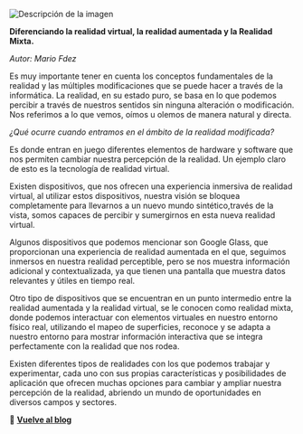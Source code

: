 
![Descripción de la imagen](https://images.unsplash.com/photo-1613325436249-c90b7a608248?ixlib=rb-4.0.3&q=85&fm=jpg&crop=entropy&cs=srgb&w=6000)

**Diferenciando la realidad virtual, la realidad aumentada y la Realidad Mixta.**

*Autor: Mario Fdez*


Es muy importante tener en cuenta los conceptos fundamentales de la realidad y las múltiples modificaciones que se puede hacer a través de la informática. La realidad, en su estado puro, se basa en lo que podemos percibir a través de nuestros sentidos sin ninguna alteración o modificación. Nos referimos a lo que vemos, oímos u olemos de manera natural y directa.

*¿Qué ocurre cuando entramos en el ámbito de la realidad modificada?*

Es donde entran en juego diferentes elementos de hardware y software que nos permiten cambiar nuestra percepción de la realidad. Un ejemplo claro de esto es la tecnología de realidad virtual.

Existen dispositivos, que nos ofrecen una experiencia inmersiva de realidad virtual, al utilizar estos dispositivos, nuestra visión se bloquea completamente para llevarnos a un nuevo mundo sintético,través de la vista, somos capaces de percibir y sumergirnos en esta nueva realidad virtual.

Algunos dispositivos que podemos mencionar son Google Glass, que proporcionan una experiencia de realidad aumentada en el que, seguimos inmersos en nuestra realidad perceptible, pero se nos muestra información adicional y contextualizada, ya que tienen una pantalla que muestra datos relevantes y útiles en tiempo real.

Otro tipo de dispositivos que se encuentran en un punto intermedio entre la realidad aumentada y la realidad virtual, se le conocen como realidad mixta, donde podemos interactuar con elementos virtuales en nuestro entorno físico real, utilizando el mapeo de superficies, reconoce y se adapta a nuestro entorno para mostrar información interactiva que se integra perfectamente con la realidad que nos rodea.

Existen diferentes tipos de realidades con los que podemos trabajar y experimentar, cada uno con sus propias características y posibilidades de aplicación que ofrecen muchas opciones para cambiar y ampliar nuestra percepción de la realidad, abriendo un mundo de oportunidades en diversos campos y sectores.



🔗 [**Vuelve al blog**](blog-home.html)